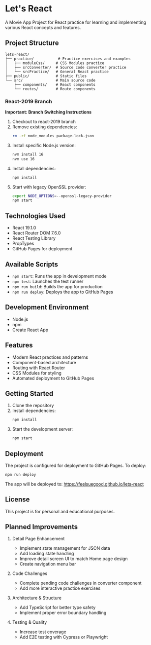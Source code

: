# Let's React

A Movie App Project for React practice for learning and implementing various React concepts and features.

## Project Structure

```
lets-react/
├── practice/           # Practice exercises and examples
│   ├── moduleCss/     # CSS Modules practice
│   ├── srcConverter/  # Source code converter practice
│   └── srcPractice/   # General React practice
├── public/            # Static files
└── src/               # Main source code
    ├── components/    # React components
    └── routes/        # Route components
```

### React-2019 Branch
**Important: Branch Switching Instructions**
1. Checkout to react-2019 branch
2. Remove existing dependencies:
   ```bash
   rm -rf node_modules package-lock.json
   ```
3. Install specific Node.js version:
   ```bash
   nvm install 16
   nvm use 16
   ```
4. Install dependencies:
   ```bash
   npm install
   ```
5. Start with legacy OpenSSL provider:
   ```bash
   export NODE_OPTIONS=--openssl-legacy-provider
   npm start
   ```

## Technologies Used

- React 19.1.0
- React Router DOM 7.6.0
- React Testing Library
- PropTypes
- GitHub Pages for deployment

## Available Scripts

- `npm start`: Runs the app in development mode
- `npm test`: Launches the test runner
- `npm run build`: Builds the app for production
- `npm run deploy`: Deploys the app to GitHub Pages

## Development Environment

- Node.js
- npm
- Create React App

## Features

- Modern React practices and patterns
- Component-based architecture
- Routing with React Router
- CSS Modules for styling
- Automated deployment to GitHub Pages

## Getting Started

1. Clone the repository
2. Install dependencies:
   ```bash
   npm install
   ```
3. Start the development server:
   ```bash
   npm start
   ```

## Deployment

The project is configured for deployment to GitHub Pages. To deploy:

```bash
npm run deploy
```

The app will be deployed to: https://feelsuegood.github.io/lets-react

## License

This project is for personal and educational purposes.

## Planned Improvements

1. Detail Page Enhancement
   - Implement state management for JSON data
   - Add loading state handling
   - Improve detail screen UI to match Home page design
   - Create navigation menu bar

2. Code Challenges
   - Complete pending code challenges in converter component
   - Add more interactive practice exercises

3. Architecture & Structure
   - Add TypeScript for better type safety
   - Implement proper error boundary handling

4. Testing & Quality
   - Increase test coverage
   - Add E2E testing with Cypress or Playwright
